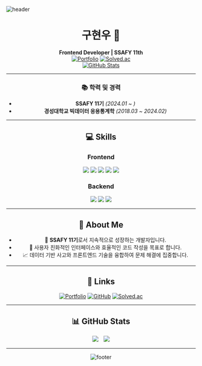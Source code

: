 <!-- 헤더 추가 -->
![header](https://capsule-render.vercel.app/api?type=waving&color=gradient&height=200&text=Welcome!&fontSize=60&fontColor=ffffff)

<div align="center">

# 구현우 👋  
**Frontend Developer | SSAFY 11th**  
[![Portfolio](https://img.shields.io/badge/-Portfolio-000?style=for-the-badge&logo=About.me&logoColor=white)](https://portfolio-ten-tawny-25.vercel.app/)
[![Solved.ac](http://mazassumnida.wtf/api/v2/generate_badge?boj=hwlove99)](https://solved.ac/hwlove99/)  
[![GitHub Stats](https://github-readme-stats.vercel.app/api?username=koohyunwoo1&show_icons=true&theme=radical)](https://github.com/koohyunwoo1)

---

### 📚 학력 및 경력
- **SSAFY 11기** *(2024.01 ~ )*
- **경성대학교 빅데이터 응용통계학** *(2018.03 ~ 2024.02)*

---

## 💻 Skills

### **Frontend**  
<div align="center">
  <img src="https://img.shields.io/badge/HTML5-E34F26?style=flat-square&logo=HTML5&logoColor=white" />
  <img src="https://img.shields.io/badge/CSS3-1572B6?style=flat-square&logo=CSS3&logoColor=white" />
  <img src="https://img.shields.io/badge/JavaScript-F7DF1E?style=flat-square&logo=JavaScript&logoColor=white" />
  <img src="https://img.shields.io/badge/React-61DAFB?style=flat-square&logo=React&logoColor=white" />
  <img src="https://img.shields.io/badge/vue.js-4FC08D?style=flat-square&logo=vue.js&logoColor=white" />
</div>

### **Backend**  
<div align="center">
  <img src="https://img.shields.io/badge/Node.js-339933?style=flat-square&logo=Node.js&logoColor=white" />
  <img src="https://img.shields.io/badge/Python-3766AB?style=flat-square&logo=Python&logoColor=white" />
  <img src="https://img.shields.io/badge/Django-092E20?style=flat-square&logo=Django&logoColor=white" />
</div>

---

## 🌟 About Me

- 🌱 **SSAFY 11기**로서 지속적으로 성장하는 개발자입니다.
- 🎯 사용자 친화적인 인터페이스와 효율적인 코드 작성을 목표로 합니다.
- 📈 데이터 기반 사고와 프론트엔드 기술을 융합하여 문제 해결에 집중합니다.

---

## 🔗 Links

[![Portfolio](https://img.shields.io/badge/-Portfolio-000?style=flat-square&logo=About.me&logoColor=white)](https://portfolio-ten-tawny-25.vercel.app/)
[![GitHub](https://img.shields.io/badge/-GitHub-181717?style=flat-square&logo=GitHub&logoColor=white)](https://github.com/koohyunwoo1)
[![Solved.ac](https://img.shields.io/badge/Solved.ac-0078D7?style=flat-square&logo=Sololearn&logoColor=white)](https://solved.ac/hwlove99/)

---

## 📊 GitHub Stats

<div align="center">
  <img src="https://github-readme-stats.vercel.app/api?username=koohyunwoo1&show_icons=true&theme=radical" style="margin-right: 10px" />
  <img src="http://mazassumnida.wtf/api/v2/generate_badge?boj=hwlove99" />
</div>

---

<!-- 푸터 추가 -->
![footer](https://capsule-render.vercel.app/api?type=waving&color=gradient&height=100&section=footer)
